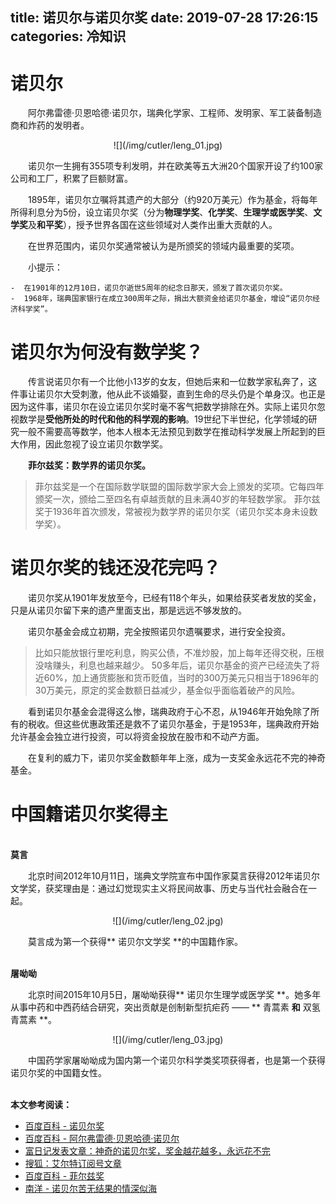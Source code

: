 title: 诺贝尔与诺贝尔奖
date: 2019-07-28 17:26:15
categories: 冷知识
---

# 诺贝尔 # 

　　阿尔弗雷德·贝恩哈德·诺贝尔，瑞典化学家、工程师、发明家、军工装备制造商和炸药的发明者。

<center>
![](/img/cutler/leng_01.jpg)
</center>

　　诺贝尔一生拥有355项专利发明，并在欧美等五大洲20个国家开设了约100家公司和工厂，积累了巨额财富。

　　1895年，诺贝尔立嘱将其遗产的大部分（约920万美元）作为基金，将每年所得利息分为5份，设立诺贝尔奖（分为**物理学奖**、**化学奖**、**生理学或医学奖**、**文学奖**及**和平奖**），授予世界各国在这些领域对人类作出重大贡献的人。

　　在世界范围内，诺贝尔奖通常被认为是所颁奖的领域内最重要的奖项。

　　小提示：

    -  在1901年的12月10日，诺贝尔逝世5周年的纪念日那天，颁发了首次诺贝尔奖。
    -  1968年，瑞典国家银行在成立300周年之际，捐出大额资金给诺贝尔基金，增设“诺贝尔经济科学奖”。

# 诺贝尔为何没有数学奖？

　　传言说诺贝尔有一个比他小13岁的女友，但她后来和一位数学家私奔了，这件事让诺贝尔大受刺激，他从此不谈婚娶，直到生命的尽头仍是个单身汉。也正是因为这件事，诺贝尔在设立诺贝尔奖时毫不客气把数学排除在外。实际上诺贝尔忽视数学是**受他所处的时代和他的科学观的影响**。19世纪下半世纪，化学领域的研究一般不需要高等数学，他本人根本无法预见到数学在推动科学发展上所起到的巨大作用，因此忽视了设立诺贝尔数学奖。

　　**菲尔兹奖：数学界的诺贝尔奖。**

>菲尔兹奖是一个在国际数学联盟的国际数学家大会上颁发的奖项。它每四年颁奖一次，颁给二至四名有卓越贡献的且未满40岁的年轻数学家。
>菲尔兹奖于1936年首次颁发，常被视为数学界的诺贝尔奖（诺贝尔奖本身未设数学奖）。

# 诺贝尔奖的钱还没花完吗？

　　诺贝尔奖从1901年发放至今，已经有118个年头，如果给获奖者发放的奖金，只是从诺贝尔留下来的遗产里面支出，那是远远不够发放的。

　　诺贝尔基金会成立初期，完全按照诺贝尔遗嘱要求，进行安全投资。

>比如只能放银行里吃利息，购买公债，不准炒股，加上每年还得交税，压根没啥赚头，利息也越来越少。
>50多年后，诺贝尔基金的资产已经流失了将近60%，加上通货膨胀和货币贬值，当时的300万美元只相当于1896年的30万美元，原定的奖金数额日益减少，基金似乎面临着破产的风险。

　　看到诺贝尔基金会混得这么惨，瑞典政府于心不忍，从1946年开始免除了所有的税收。但这些优惠政策还是救不了诺贝尔基金，于是1953年，瑞典政府开始允许基金会独立进行投资，可以将资金投放在股市和不动产方面。

　　在复利的威力下，诺贝尔奖金数额年年上涨，成为一支奖金永远花不完的神奇基金。

# 中国籍诺贝尔奖得主

<br>**莫言**

　　北京时间2012年10月11日，瑞典文学院宣布中国作家莫言获得2012年诺贝尔文学奖，获奖理由是：通过幻觉现实主义将民间故事、历史与当代社会融合在一起。

<center>
![](/img/cutler/leng_02.jpg)
</center>

　　莫言成为第一个获得** 诺贝尔文学奖 **的中国籍作家。

<br>**屠呦呦**

　　北京时间2015年10月5日，屠呦呦获得** 诺贝尔生理学或医学奖 **。她多年从事中药和中西药结合研究，突出贡献是创制新型抗疟药 —— ** 青蒿素 **和** 双氢青蒿素 **。

<center>
![](/img/cutler/leng_03.jpg)
</center>

　　中国药学家屠呦呦成为国内第一个诺贝尔科学类奖项获得者，也是第一个获得诺贝尔奖的中国籍女性。

<br>**本文参考阅读：**

- [百度百科 - 诺贝尔奖](https://baike.baidu.com/item/诺贝尔奖/187878?fr=aladdin) 
- [百度百科 - 阿尔弗雷德·贝恩哈德·诺贝尔](https://baike.baidu.com/item/阿尔弗雷德·贝恩哈德·诺贝尔/1709774?fromtitle=诺贝尔&fromid=152365) 
- [富日记发表文章：神奇的诺贝尔奖，奖金越花越多，永远花不完](https://baijiahao.baidu.com/s?id=1613185642553273811&wfr=spider&for=pc) 
- [搜狐：艾尔特订阅号文章](https://www.sohu.com/a/196533160_671460) 
- [百度百科 - 菲尔兹奖](https://baike.baidu.com/item/菲尔兹奖) 
- [南洋 - 诺贝尔苦无结果的情深似海](https://baike.baidu.com/tashuo/browse/content?id=ced913fd2586e716c9380501&lemmaId=1709774&lemmaId=1709774&fr=qingtian4) 

